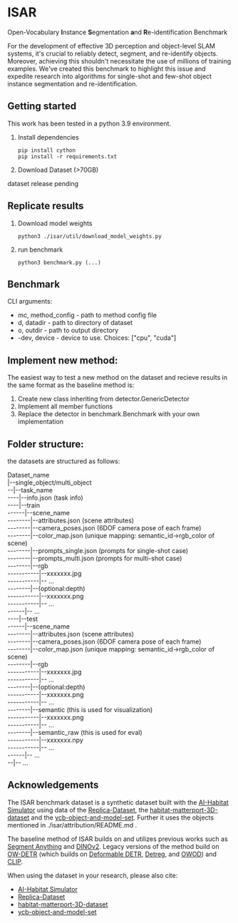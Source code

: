 # ISAR
Open-Vocabulary **I**nstance **S**egmentation **a**nd **R**e-identification Benchmark

For the development of effective 3D perception and object-level SLAM systems, it's crucial to reliably detect, segment, and re-identify objects. Moreover, achieving this shouldn't necessitate the use of millions of training examples. We've created this benchmark to highlight this issue and expedite research into algorithms for single-shot and few-shot object instance segmentation and re-identification.

## Getting started
This work has been tested in a python 3.9 environment.

1. Install dependencies

    ```
    pip install cython
    pip install -r requirements.txt
    ```

2. Download Dataset (>70GB)

dataset release pending

## Replicate results

1. Download model weights

    ```
    python3 ./isar/util/download_model_weights.py
    ```

2. run benchmark

    ```
    python3 benchmark.py (...)
    ```

## Benchmark

CLI arguments:

* mc, method_config - path to method config file
* d, datadir - path to directory of dataset
* o, outdir - path to output directory
* -dev, device - device to use. Choices: ["cpu", "cuda"]

## Implement new method:

The easiest way to test a new method on the dataset and recieve results in the same format as the baseline method is:
1. Create new class inheriting from detector.GenericDetector
2. Implement all member functions
3. Replace the detector in benchmark.Benchmark with your own implementation


## Folder structure:
the datasets are structured as follows:

Dataset_name <br>
|--single_object/multi_object <br>
--|--task_name <br>
----|--info.json (task info) <br>
----|--train <br>
------|--scene_name<br>
--------|--attributes.json (scene attributes) <br>
--------|--camera_poses.json (6DOF camera pose of each frame) <br>
--------|--color_map.json (unique mapping: semantic_id->rgb_color of scene) <br>
--------|--prompts_single.json (prompts for single-shot case) <br>
--------|--prompts_multi.json (prompts for multi-shot case) <br>
--------|--rgb <br>
-----------|--xxxxxxx.jpg <br>
-----------|-- ... <br>
--------|--(optional:depth) <br>
-----------|--xxxxxxx.png <br>
-----------|-- ... <br>
------|-- ... <br>
----|--test <br>
------|--scene_name<br>
--------|--attributes.json (scene attributes) <br>
--------|--camera_poses.json (6DOF camera pose of each frame) <br>
--------|--color_map.json (unique mapping: semantic_id->rgb_color of scene) <br>
--------|--rgb <br>
-----------|--xxxxxxx.jpg <br>
-----------|-- ... <br>
--------|--(optional:depth) <br>
-----------|--xxxxxxx.png <br>
-----------|-- ... <br>
--------|--semantic (this is used for visualization) <br>
-----------|--xxxxxxx.png <br>
-----------|-- ... <br>
--------|--semantic_raw (this is used for eval) <br>
-----------|--xxxxxxx.npy <br>
-----------|-- ... <br>
------|-- ... <br>
--|-- ... <br>


## Acknowledgements
The ISAR benchmark dataset is a synthetic dataset built with the [AI-Habitat Simulator][habitat_link] using data of the [Replica-Dataset][Replica_link], the [habitat-matterport-3D-dataset][hm3d_link] and the [ycb-object-and-model-set][ycb_link]. Further it uses the objects mentioned in ./isar/attribution/README.md .

The baseline method of ISAR builds on and utilizes previous works such as [Segment Anything][SAM_link] and [DINOv2][dino_link]. 
Legacy versions of the method build on [OW-DETR][ow_detr_link]  (which builds on 
[Deformable DETR][deformable_detr_link], [Detreg][Detreg_link], and [OWOD][OWOD_link]) and [CLIP][clip_link].

[ow_detr_link]: https://github.com/akshitac8/OW-DETR
[deformable_detr_link]: https://github.com/fundamentalvision/Deformable-DETR
[Detreg_link]: https://github.com/amirbar/DETReg
[OWOD_link]: https://github.com/JosephKJ/OWOD
[clip_link]: https://github.com/openai/CLIP
[SAM_link]: https://github.com/facebookresearch/segment-anything
[dino_link]: https://github.com/facebookresearch/dinov2
[habitat_link]: https://github.com/facebookresearch/habitat-sim
[Replica_link]: https://github.com/facebookresearch/Replica-Dataset
[hm3d_link]: https://github.com/facebookresearch/habitat-matterport3d-dataset
[ycb_link]: https://www.ycbbenchmarks.com/

When using the dataset in your research, please also cite:
* [AI-Habitat Simulator][habitat_link]
* [Replica-Dataset][Replica_link]
* [habitat-matterport-3D-dataset][hm3d_link]
* [ycb-object-and-model-set][ycb_link]

